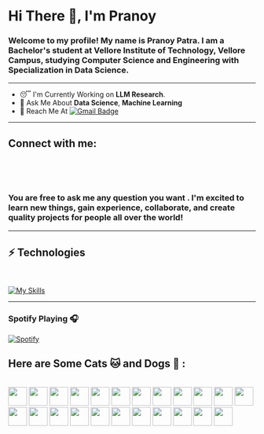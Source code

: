 <h1 align="left">Hi There 👋, I'm Pranoy</h1>
<h3 align="left">Welcome to my profile! My name is Pranoy Patra. I am a Bachelor's student at Vellore Institute of Technology, Vellore Campus, studying Computer Science and Engineering with Specialization in Data Science. </h3>

<hr/>

- 😴 I'm Currently Working on **LLM Research**.
- 💬 Ask Me About **Data Science**, **Machine Learning**
- 📧 Reach Me At [![Gmail Badge](https://img.shields.io/badge/-antrang6112-c14438?style=flat&logo=Gmail&logoColor=white&link=mailto:patrapranoy1@gmail.com)](mailto:patrapranoy1@gmail.com)

<hr />

<h2 align="left">Connect with me:</h2>

<br/>

<p align="left">

<br/>

<h3 align="left"> You are free to ask me any question you want . I'm excited to learn new things, gain experience, collaborate, and create quality projects for people all over the world! </h3>

<hr/>

## ⚡ Technologies

<br/>

[![My Skills](https://skillicons.dev/icons?i=py,azure,r,tensorflow,html,css,git,mysql,vscode,flask,figma)](https://skillicons.dev)


<hr/>

### Spotify Playing 🎧

[![Spotify](https://spotify-github-readme.vercel.app/api/spotify)](https://open.spotify.com/collection/tracks)

<h2 align="left"> Here are Some Cats 🐱 and Dogs 🐶 : </h2>

<br/>

<div>
   <img src="catjam.gif" width="38" height="38"/>
   <img src="meow_attention.png" width="38" height="38"/>
   <img src="meow_party.gif" width="38" height="38"/>
   <img src="typingcat.gif" width="38" height="38"/>
   <img src="catjam.gif" width="38" height="38"/>
   <img src="meow_fat.gif" width="38" height="38"/>
   <img src="meow_party.gif" width="38" height="38"/>
   <img src="typingcat.gif" width="38" height="38"/>
   <img src="catjam.gif" width="38" height="38"/>
   <img src="confused_dog.gif" width="38" height="38"/>
   <img src="friday_dog.gif" width="38" height="38"/>
   <img src="cool-doge.gif" width="38" height="38"/>
   <img src="catjam.gif" width="38" height="38"/>
   <img src="typingcat.gif" width="38" height="38"/>
   <img src="confused_dog.gif" width="38" height="38"/>
   <img src="meow_attention.png" width="38" height="38"/>
   <img src="catjam.gif" width="38" height="38"/>
   <img src="typingcat.gif" width="38" height="38"/>
   <img src="cool-doge.gif" width="38" height="38"/>
   <img src="friday_dog.gif" width="38" height="38"/>
   <img src="catjam.gif" width="38" height="38"/>
   <img src="meow_fat.gif" width="38" height="38"/>
   <img src="friday_dog.gif" width="38" height="38"/>
</div>


